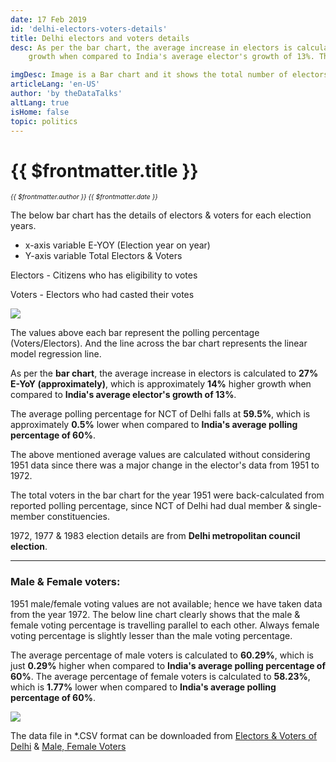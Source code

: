 ```yaml
---
date: 17 Feb 2019
id: 'delhi-electors-voters-details'
title: Delhi electors and voters details
desc: As per the bar chart, the average increase in electors is calculated to 27% E-YoY (approximately), which is approximately 14% higher
    growth when compared to India's average elector's growth of 13%. The average polling percentage for NCT of Delhi falls at 59.5%, which is approximately **0.5%** lower when compared to

imgDesc: Image is a Bar chart and it shows the total number of electors & voters for each election years of Delhi 
articleLang: 'en-US'
author: 'by theDataTalks'
altLang: true
isHome: false
topic: politics
---
```


<altLang />

# {{ $frontmatter.title }}
<i style="font-size: 0.75em;"> {{ $frontmatter.author }} {{ $frontmatter.date }} </i>

The below bar chart has the details of electors & voters for each
election years.

-   x-axis variable E-YOY (Election year on year)
-   Y-axis variable Total Electors & Voters

Electors - Citizens who has eligibility to votes

Voters - Electors who had casted their votes

![](/img/politics/delhi-electors-voters-details/figure-markdown/img1.png)

The values above each bar represent the polling percentage
(Voters/Electors). And the line across the bar chart represents the
linear model regression line.

As per the **bar chart**, the average increase in electors is calculated
to **27% E-YoY (approximately)**, which is approximately **14%** higher
growth when compared to **India's average elector's growth of 13%**.

The average polling percentage for NCT of Delhi falls at **59.5%**,
which is approximately **0.5%** lower when compared to **India's average
polling percentage of 60%**.

The above mentioned average values are calculated without considering
1951 data since there was a major change in the elector's data from 1951 to
1972.

The total voters in the bar chart for the year 1951 were back-calculated
from reported polling percentage, since NCT of Delhi had dual member &
single-member constituencies.

1972, 1977 & 1983 election details are from **Delhi metropolitan council
election**.

------------------------------------------------------------------------

### Male & Female voters:

1951 male/female voting values are not available; hence we have taken
data from the year 1972. The below line chart clearly shows that the male
& female voting percentage is travelling parallel to each other. Always
female voting percentage is slightly lesser than the male voting percentage.

The average percentage of male voters is calculated to **60.29%**, which
is just **0.29%** higher when compared to **India's average polling percentage of 60%**. The average percentage of female voters is
calculated to **58.23%**, which is **1.77%** lower when compared to
**India's average polling percentage of 60%**.

![](/img/politics/delhi-electors-voters-details/figure-markdown/img2.png)

The data file in \*.CSV format can be downloaded from [Electors & Voters of Delhi](http://thedatatalks.in/datas/politics/delhi-electors.csv) & [Male, Female Voters](http://thedatatalks.in/datas/politics/delhi-male-female-electors.csv)

<style>

</style>